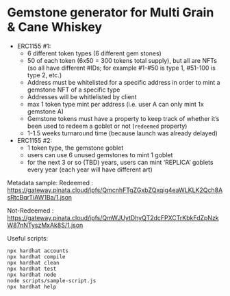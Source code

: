 # Gemstone generator for Multi Grain & Cane Whiskey

- ERC1155 #1:
  - 6 different token types (6 different gem stones)
  - 50 of each token (6x50 = 300 tokens total supply), but all are NFTs (so all have different #IDs; for example #1-#50 is type 1, #51-100 is type 2, etc.)
  - Address must be whitelisted for a specific address in order to mint a gemstone NFT of a specific type
  - Addresses will be whitlelisted by client
  - max 1 token type mint per address (i.e. user A can only mint 1x gemstone A)
  - Gemstone tokens must have a property to keep track of whether it’s been used to redeem a goblet or not (`redeemed` property)
  - 1-1.5 weeks turnaround time (because launch was already delayed)
- ERC1155 #2:
  - 1 token type, the gemstone goblet
  - users can use 6 unused gemstones to mint 1 goblet
  - for the next 3 or so (TBD) years, users can mint ‘REPLICA’ goblets every year (each year will have different art)

Metadata sample:
Redeemed : https://gateway.pinata.cloud/ipfs/QmcnhFTgZGxbZQxqig4eaWLKLK2Qch8AsRtcBqrTiAW1Ba/1.json

Not-Redeemed : https://gateway.pinata.cloud/ipfs/QmWJUytDhyQT2dcFPXCTrKbkFdZpNzkW87nNTyszMxAk8S/1.json

Useful scripts:

```shell
npx hardhat accounts
npx hardhat compile
npx hardhat clean
npx hardhat test
npx hardhat node
node scripts/sample-script.js
npx hardhat help
```

